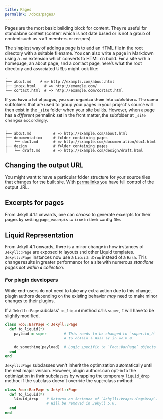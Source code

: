 ```yaml
---
title: Pages
permalink: /docs/pages/
---
```


Pages are the most basic building block for content. They're useful for standalone
content (content which is not date based or is not a group of content such as staff
members or recipes).

The simplest way of adding a page is to add an HTML file in the root
directory with a suitable filename. You can also write a page in Markdown using
a `.md` extension which converts to HTML on build. For a site with
a homepage, an about page, and a contact page, here’s what the root directory
and associated URLs might look like:

```
.
├── about.md    # => http://example.com/about.html
├── index.html    # => http://example.com/
└── contact.html  # => http://example.com/contact.html
```

If you have a lot of pages, you can organize them into subfolders. The same subfolders that are used to group your pages in your project's source will then exist in the `_site` folder when your site builds. However, when a page has a *different* permalink set in the front matter, the subfolder at `_site` changes accordingly.

```
.
├── about.md          # => http://example.com/about.html
├── documentation     # folder containing pages
│   └── doc1.md       # => http://example.com/documentation/doc1.html
├── design            # folder containing pages
│   └── draft.md      # => http://example.com/design/draft.html
```

## Changing the output URL

You might want to have a particular folder structure for your source files that changes for the built site. With [permalinks](/docs/permalinks) you have full control of the output URL.

## Excerpts for pages

From Jekyll 4.1.1 onwards, one can *choose* to generate excerpts for their pages by setting `page_excerpts` to `true` in their
config file.

## Liquid Representation

From Jekyll 4.1 onwards, there is a minor change in how instances of `Jekyll::Page` are exposed to layouts and other Liquid
templates. `Jekyll::Page` instances now use a `Liquid::Drop` instead of a `Hash`. This change results in greater performance
for a site with numerous *standlone pages not within a collection*.

### For plugin developers

While end-users do not need to take any extra action due to this change, plugin authors depending on the existing behavior *may*
need to make minor changes to their plugins.

If a `Jekyll::Page` subclass' `to_liquid` method calls `super`, it will have to be slightly modified.
```ruby
class Foo::BarPage < Jekyll::Page
  def to_liquid(*)
    payload = super        # This needs to be changed to `super.to_h`
                           # to obtain a Hash as in v4.0.0.

    do_something(payload)  # Logic specific to `Foo::BarPage` objects
  end
end
```

`Jekyll::Page` subclasses won't inherit the optimization automatically until the next major version. However, plugin authors
can opt-in to the optimization in their subclasses by wrapping the temporary `liquid_drop` method if the subclass doesn't
override the superclass method:
```ruby
class Foo::BarPage < Jekyll::Page
  def to_liquid(*)
    liquid_drop    # Returns an instance of `Jekyll::Drops::PageDrop`.
                   # Will be removed in Jekyll 5.0.
  end
end
```
